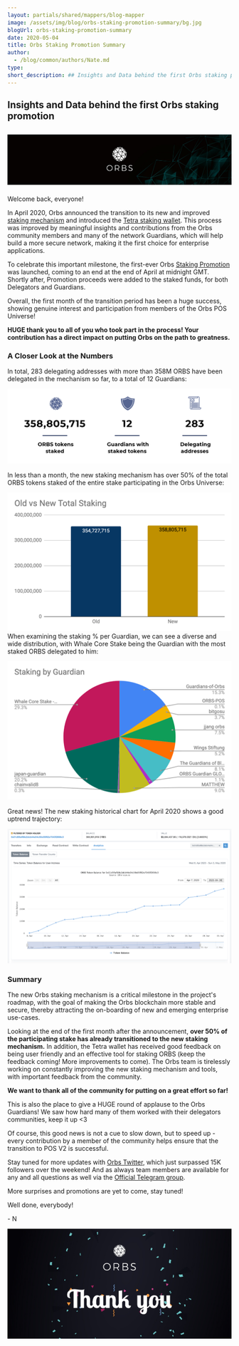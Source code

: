 ```yaml
---
layout: partials/shared/mappers/blog-mapper
image: /assets/img/blog/orbs-staking-promotion-summary/bg.jpg
blogUrl: orbs-staking-promotion-summary
date: 2020-05-04
title: Orbs Staking Promotion Summary
author:
  - /blog/common/authors/Nate.md
type:
short_description: ## Insights and Data behind the first Orbs staking promotion
---
```


## Insights and Data behind the first Orbs staking promotion

## ![](/assets/img/blog/orbs-staking-promotion-summary/Untitled-1-copy.jpg)

Welcome back, everyone!

In April 2020, Orbs announced the transition to its new and improved [staking mechanism](https://www.orbs.com/introducing-the-new-orbs-locking-mechanism/) and introduced the [Tetra staking wallet](https://staking.orbs.network/). This process was improved by meaningful insights and contributions from the Orbs community members and many of the network Guardians, which will help build a more secure network, making it the first choice for enterprise applications.

To celebrate this important milestone, the first-ever Orbs [Staking Promotion](https://www.orbs.com/announcing-the-orbs-pos-universe-staking-promotion/) was launched, coming to an end at the end of April at midnight GMT. Shortly after, Promotion proceeds were added to the staked funds, for both Delegators and Guardians.

Overall, the first month of the transition period has been a huge success, showing genuine interest and participation from members of the Orbs POS Universe!

**HUGE thank you to all of you who took part in the process! Your contribution has a direct impact on putting Orbs on the path to greatness.**

### A Closer Look at the Numbers

In total, 283 delegating addresses with more than 358M ORBS have been delegated in the mechanism so far, to a total of 12 Guardians:

![](/assets/img/blog/orbs-staking-promotion-summary/Screen-Shot-2020-05-04-at-22.35.49.png)

In less than a month, the new staking mechanism has over 50% of the total ORBS tokens staked of the entire stake participating in the Orbs Universe:

![](/assets/img/blog/orbs-staking-promotion-summary/image1.png)When examining the staking % per Guardian, we can see a diverse and wide distribution, with Whale Core Stake being the Guardian with the most staked ORBS delegated to him:

![](/assets/img/blog/orbs-staking-promotion-summary/image3.png)

Great news! The new staking historical chart for April 2020 shows a good uptrend trajectory:

![](/assets/img/blog/orbs-staking-promotion-summary/image2.png)

### Summary

The new Orbs staking mechanism is a critical milestone in the project's roadmap, with the goal of making the Orbs blockchain more stable and secure, thereby attracting the on-boarding of new and emerging enterprise use-cases.

Looking at the end of the first month after the announcement, **over 50% of the participating stake has already transitioned to the new staking mechanism.** In addition, the Tetra wallet has received good feedback on being user friendly and an effective tool for staking ORBS (keep the feedback coming! More improvements to come). The Orbs team is tirelessly working on constantly improving the new staking mechanism and tools, with important feedback from the community.

**We want to thank all of the community for putting on a great effort so far!**

This is also the place to give a HUGE round of applause to the Orbs Guardians! We saw how hard many of them worked with their delegators communities, keep it up <3

Of course, this good news is not a cue to slow down, but to speed up - every contribution by a member of the community helps ensure that the transition to POS V2 is successful.

Stay tuned for more updates with [Orbs Twitter](https://twitter.com/orbs_network), which just surpassed 15K followers over the weekend! And as always team members are available for any and all questions as well via the [Official Telegram group](https://t.me/OrbsNetwork).

More surprises and promotions are yet to come, stay tuned!

Well done, everybody!

\- N

![](/assets/img/blog/orbs-staking-promotion-summary/19284-Converted-02.jpg)
